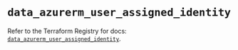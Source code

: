 # `data_azurerm_user_assigned_identity`

Refer to the Terraform Registry for docs: [`data_azurerm_user_assigned_identity`](https://registry.terraform.io/providers/hashicorp/azurerm/4.6.0/docs/data-sources/user_assigned_identity).

